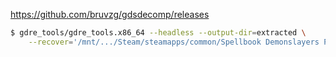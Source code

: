 https://github.com/bruvzg/gdsdecomp/releases

```sh
$ gdre_tools/gdre_tools.x86_64 --headless --output-dir=extracted \
	--recover='/mnt/.../Steam/steamapps/common/Spellbook Demonslayers Prologue/Spellbook Demonslayers.pck'
```
